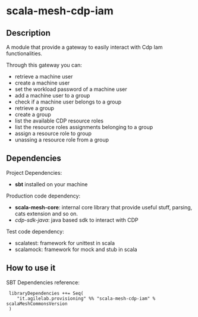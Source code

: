 # scala-mesh-cdp-iam

## Description
A module that provide a gateway to easily interact with Cdp Iam functionalities.

Through this gateway you can:
* retrieve a machine user
* create a machine user
* set the workload password of a machine user
* add a machine user to a group
* check if a machine user belongs to a group
* retrieve a group
* create a group
* list the available CDP resource roles
* list the resource roles assignments belonging to a group
* assign a resource role to group
* unassing a resource role from a group 


## Dependencies

Project Dependencies:

* **sbt** installed on your machine

Production code dependency:

* **scala-mesh-core**: internal core library that provide useful stuff, parsing, cats extension and so on.
* *cdp-sdk-java*: java based sdk to interact with CDP

Test code dependency:

* scalatest: framework for unittest in scala
* scalamock: framework for mock and stub in scala


## How to use it

SBT Dependencies reference:

```
 libraryDependencies ++= Seq(
    "it.agilelab.provisioning" %% "scala-mesh-cdp-iam" % scalaMeshCommonsVersion
 )
```
